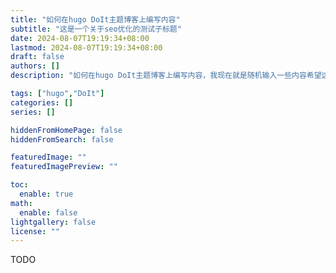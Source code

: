 ```yaml
---
title: "如何在hugo DoIt主题博客上编写内容"
subtitle: "这是一个关于seo优化的测试子标题"
date: 2024-08-07T19:19:34+08:00
lastmod: 2024-08-07T19:19:34+08:00
draft: false
authors: []
description: "如何在hugo DoIt主题博客上编写内容，我现在就是随机输入一些内容希望这篇博客可以直接被检索到"

tags: ["hugo","DoIt"]
categories: []
series: []

hiddenFromHomePage: false
hiddenFromSearch: false

featuredImage: ""
featuredImagePreview: ""

toc:
  enable: true
math:
  enable: false
lightgallery: false
license: ""
---
```


<!--more-->

TODO